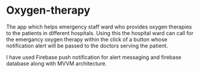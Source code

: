 # Oxygen-therapy
The app which helps emergency staff ward who provides oxygen therapies to the patients in different hospitals.
Using this the hospital ward can call for the emergancy oxygen therapy within the click of a button whose notification alert will be passed to the doctors 
serving the patient.

I have used Firebase push notification for alert messaging and firebase database along with MVVM architecture.
